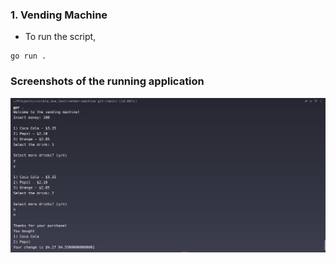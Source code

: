 ### 1. Vending Machine

- To run the script,

```
go run .
```

### Screenshots of the running application

![Start the application](./asserts/app-ss.png)
